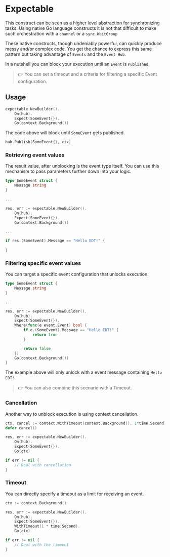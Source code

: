 # Expectable

This construct can be seen as a higher level abstraction for synchronizing tasks. Using native Go language constructs it is not that difficult to make such orchestration with a `channel` or a `sync.WaitGroup` 

These native constructs, though undeniably powerful, can quickly produce messy and/or complex code. You get the chance to express this same pattern but taking advantage of `Events` and the `Event Hub`.

In a nutshell you can block your execution until an `Event` is `Published`.

> 👉 You can set a timeout and a criteria for filtering a specific Event configuration.

## Usage

```go
expectable.NewBuilder().
    On(hub).
    Expect(SomeEvent{}).
    Go(context.Background())
```

The code above will block until `SomeEvent` gets published.

```go
hub.Publish(SomeEvent{}, ctx)
```

### Retrieving event values

The result value, after unblocking is the event type itself. You can use this mechanism to pass parameters further down into your logic.

```go
type SomeEvent struct {
	Message string
}

...

res, err := expectable.NewBuilder().
    On(hub).
    Expect(SomeEvent{}).
    Go(context.Background())

...

if res.(SomeEvent).Message == "Hello EDT!" {
	
}
```

### Filtering specific event values

You can target a specific event configuration that unlocks execution.

```go
type SomeEvent struct {
	Message string
}

...

res, err := expectable.NewBuilder().
    On(hub).
    Expect(SomeEvent{}).
    Where(func(e event.Event) bool {
        if e.(SomeEvent).Message == "Hello EDT!" {
            return true
        }

        return false
    }).
    Go(context.Background())
}
```

The example above will only unlock with a event message containing `Hello EDT!`.

> 👉 You can also combine this scenario with a Timeout.


### Cancellation

Another way to unblock execution is using context cancellation.

```go
ctx, cancel := context.WithTimeout(context.Background(), 1*time.Second)
defer cancel()

res, err := expectable.NewBuilder().
    On(hub).
    Expect(SomeEvent{}).
    Go(ctx)

if err != nil {
	// Deal with cancellation
}
```

### Timeout

You can directly specify a timeout as a limit for receiving an event.

```go
ctx := context.Background()

res, err := expectable.NewBuilder().
    On(hub).
    Expect(SomeEvent{}).
	WithTimeout(1 * time.Second).
    Go(ctx)

if err != nil {
	// Deal with the timeout
}
```